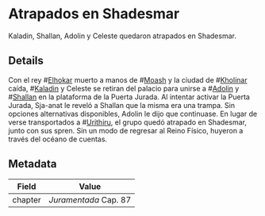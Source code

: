 # Atrapados en Shadesmar
Kaladin, Shallan, Adolin y Celeste quedaron atrapados en Shadesmar.

## Details
Con el rey #[Elhokar](characters/elhokar) muerto a manos de #[Moash](characters/moash) y la ciudad de #[Kholinar](characters/kholinar) caída, #[Kaladin](characters/kaladin) y Celeste se retiran del palacio para unirse a #[Adolin](characters/adolin) y #[Shallan](characters/shallan) en la plataforma de la Puerta Jurada. Al intentar activar la Puerta Jurada, Sja-anat le reveló a Shallan que la misma era una trampa. Sin opciones alternativas disponibles, Adolin le dijo que continuase. En lugar de verse transportados a #[Urithiru](locations/urithiru), el grupo quedó atrapado en Shadesmar, junto con sus spren. Sin un modo de regresar al Reino Físico, huyeron a través del océano de cuentas.

## Metadata
| Field | Value |
| ----- | ----- |
| chapter | *Juramentada* Cap. 87 |
